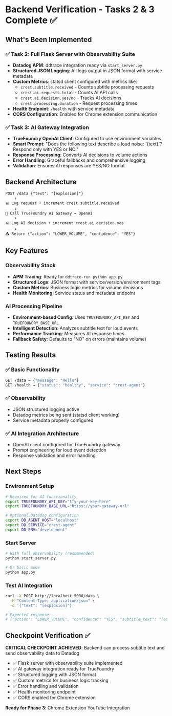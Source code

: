 # Backend Verification - Tasks 2 & 3 Complete ✅

## What's Been Implemented

### ✅ Task 2: Full Flask Server with Observability Suite
- **Datadog APM**: ddtrace integration ready via `start_server.py`
- **Structured JSON Logging**: All logs output in JSON format with service metadata
- **Custom Metrics**: statsd client configured with metrics like:
  - `crest.subtitle.received` - Counts subtitle processing requests
  - `crest.ai.requests.total` - Counts AI API calls
  - `crest.ai.decision.yes/no` - Tracks AI decisions
  - `crest.processing.duration` - Request processing times
- **Health Endpoint**: `/health` with service metadata
- **CORS Configuration**: Enabled for Chrome extension communication

### ✅ Task 3: AI Gateway Integration
- **TrueFoundry OpenAI Client**: Configured to use environment variables
- **Smart Prompt**: "Does the following text describe a loud noise: '{text}'? Respond only with YES or NO."
- **Response Processing**: Converts AI decisions to volume actions
- **Error Handling**: Graceful fallbacks and comprehensive logging
- **Validation**: Ensures AI responses are YES/NO format

## Backend Architecture

```
POST /data {"text": "[explosion]"}
    ↓
📊 Log request + increment crest.subtitle.received
    ↓
🤖 Call TrueFoundry AI Gateway → OpenAI
    ↓
📊 Log AI decision + increment crest.ai.decision.yes
    ↓
📤 Return {"action": "LOWER_VOLUME", "confidence": "YES"}
```

## Key Features

### Observability Stack
- **APM Tracing**: Ready for `ddtrace-run python app.py`
- **Structured Logs**: JSON format with service/version/environment tags
- **Custom Metrics**: Business logic metrics for volume decisions
- **Health Monitoring**: Service status and metadata endpoint

### AI Processing Pipeline
- **Environment-based Config**: Uses `TRUEFOUNDRY_API_KEY` and `TRUEFOUNDRY_BASE_URL`
- **Intelligent Detection**: Analyzes subtitle text for loud events
- **Performance Tracking**: Measures AI response times
- **Fallback Safety**: Defaults to "NO" on errors (maintains volume)

## Testing Results

### ✅ Basic Functionality
```bash
GET /data → {"message": "Hello"}
GET /health → {"status": "healthy", "service": "crest-agent"}
```

### ✅ Observability
- JSON structured logging active
- Datadog metrics being sent (statsd client working)
- Service metadata properly configured

### ✅ AI Integration Architecture
- OpenAI client configured for TrueFoundry gateway
- Prompt engineering for loud event detection
- Response validation and error handling

## Next Steps

### Environment Setup
```bash
# Required for AI functionality
export TRUEFOUNDRY_API_KEY="tfy-your-key-here"
export TRUEFOUNDRY_BASE_URL="https://your-gateway-url"

# Optional Datadog configuration
export DD_AGENT_HOST="localhost"
export DD_SERVICE="crest-agent"
export DD_ENV="development"
```

### Start Server
```bash
# With full observability (recommended)
python start_server.py

# Or basic mode
python app.py
```

### Test AI Integration
```bash
curl -X POST http://localhost:5000/data \
  -H "Content-Type: application/json" \
  -d '{"text": "[explosion]"}'

# Expected response:
# {"action": "LOWER_VOLUME", "confidence": "YES", "subtitle_text": "[explosion]", "processed": true}
```

## Checkpoint Verification ✅

**CRITICAL CHECKPOINT ACHIEVED**: Backend can process subtitle text and send observability data to Datadog

- ✅ Flask server with observability suite implemented
- ✅ AI gateway integration ready for TrueFoundry
- ✅ Structured logging with JSON format
- ✅ Custom metrics for business logic tracking
- ✅ Error handling and validation
- ✅ Health monitoring endpoint
- ✅ CORS enabled for Chrome extension

**Ready for Phase 3**: Chrome Extension YouTube Integration
